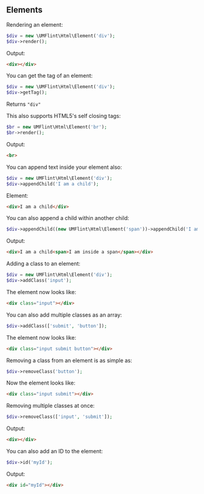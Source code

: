 ## Elements

Rendering an element:
```php
$div = new \UMFlint\Html\Element('div');
$div->render();
```

Output:
```html
<div></div>
```

You can get the tag of an element:
```php
$div = new \UMFlint\Html\Element('div');
$div->getTag();
```

Returns `"div"`

This also supports HTML5's self closing tags:
```php
$br = new UMFlint\Html\Element('br');
$br->render();
```

Output:
```html
<br>
```

You can append text inside your element also:
```php
$div = new UMFlint\Html\Element('div');
$div->appendChild('I am a child');
```

Element:
```html
<div>I am a child</div>
```

You can also append a child within another child:
```php
$div->appendChild((new UMFlint\Html\Element('span'))->appendChild('I am inside a span'));
```

Output:
```html
<div>I am a child<span>I am inside a span</span></div>
```

Adding a class to an element:
```php
$div = new UMFlint\Html\Element('div');
$div->addClass('input');
```

The element now looks like:
```html
<div class="input"></div>
```

You can also add multiple classes as an array:
```php
$div->addClass(['submit', 'button']);
```

The element now looks like:
```html
<div class="input submit button"></div>
```

Removing a class from an element is as simple as:
```php
$div->removeClass('button');
```

Now the element looks like:
```html
<div class="input submit"></div>
```

Removing multiple classes at once:
```php
$div->removeClass(['input', 'submit']);
```

Output:
```html
<div></div>
```

You can also add an ID to the element:
```php
$div->id('myId');
```

Output:
```html
<div id="myId"></div>
```